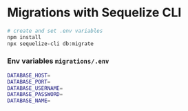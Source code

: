 # Migrations with Sequelize CLI


```bash
# create and set .env variables
npm install
npx sequelize-cli db:migrate
```

### Env variables `migrations/.env`
```bash
DATABASE_HOST=
DATABASE_PORT=
DATABASE_USERNAME=
DATABASE_PASSWORD=
DATABASE_NAME=
```
